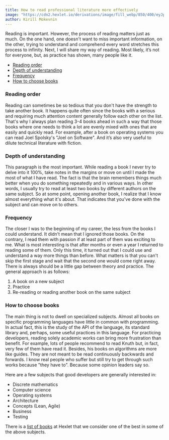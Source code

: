 ```yaml
---
title: How to read professional literature more effectively
image: "https://cdn2.hexlet.io/derivations/image/fill_webp/850/400/eyJpZCI6ImJmNzU0MjU3ZWI4ZTBlM2E3N2FiMDg5MWRhMjBmOWQwLmpwZyIsInN0b3JhZ2UiOiJzdG9yZSJ9?signature=7f7437e76863371d0e215a3a97a0ce6fc00f7b8ebdae2aa871457747e5b55d35"
author: Kirill Mokevnin
---
```

Reading is important. However, the process of reading matters just as much. On the one hand, one doesn't want to miss important information, on the other, trying to understand and comprehend every word stretches this process to infinity. Next, I will share my way of reading. Most likely, it’s not for everyone, but, as practice has shown, many people like it.

- [Reading order](https://ru.hexlet.io/blog/posts/how-to-read-books#poryadok-chteniya)
- [Depth of understanding](https://ru.hexlet.io/blog/posts/how-to-read-books#glubina-vnikaniya)
- [Frequency](https://ru.hexlet.io/blog/posts/how-to-read-books#tsiklichnost)
- [How to choose books](https://ru.hexlet.io/blog/posts/how-to-read-books#kak-vybirat-knigi)

### Reading order

Reading сan sometimes be so tedious that you don't have the strength to take another book. It happens quite often since the books with a serious and requiring much attention content generally follow each other on the list. That's why I always plan reading 3-4 books ahead in such a way that those books where one needs to think a lot are evenly mixed with ones that are easily and quickly read. For example, after a book on operating systems you can read Joel Spolsky's "Joel on Software". And it’s also very useful to dilute technical literature with fiction.

### Depth of understanding

This paragraph is the most important. While reading a book I never try to delve into it 100%, take notes in the margins or move on until I made the most of what I have read. The fact is that the brain remembers things much better when you do something repeatedly and in various ways. In other words, I usually try to read at least two books by different authors on the same subject. So at some point, opening another book, I realize that I know almost everything what it's about. That indicates that you've done with the subject and can move on to others.

### Frequency

The closer I was to the beginning of my career, the less from the books I could understand. It didn’t mean that I ignored those books. On the contrary, I read them with passion if at least part of them was exciting to me. What is most interesting is that after months or even a year I returned to reading some of them. Only this time, it turned out that I could use and understand a way more things than before. What matters is that you can't skip the first stage and wait that the second one would come right away. There is always should be a little gap between theory and practice. The general approach is as follows:

1. A book on a new subject
2. Practice
3. Re-reading or reading another book on the same subject

### How to choose books

The main thing is not to dwell on specialized subjects. Almost all books on specific programming languages have little in common with programming. In actual fact, this is the study of the API of the language, its standard library and, perhaps, some useful practices in this language. For practicing developers, reading solely academic works can bring more frustration than benefit. For example, lots of people recommend to read Knuth but, in fact, very few of them have read it. Besides, his books on algorithms are more like guides. They are not meant to be read continuously backwards and forwards. I know real people who suffer but still try to get through such works because "they have to". Because some opinion leaders say so.

Here are a few subjects that good developers are generally interested in:

- Discrete mathematics
- Computer science
- Operating systems
- Architecture
- Concepts (Lean, Agile)
- Business
- Testing

There is a [list of books](https://ru.hexlet.io/pages/recommended-books) at Hexlet that we consider one of the best in some of the above subjects.
